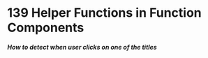 # 139 Helper Functions in Function Components

**_How to detect when user clicks on one of the titles_**
